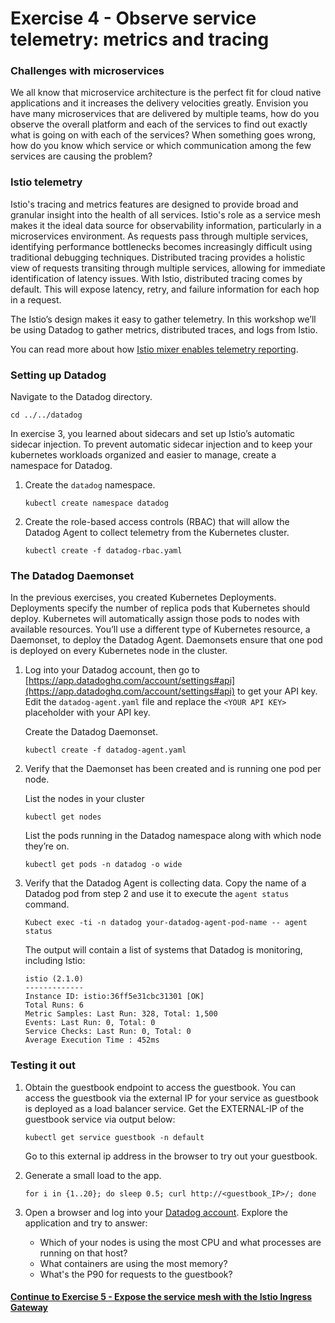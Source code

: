 # Exercise 4 - Observe service telemetry: metrics and tracing

### Challenges with microservices

We all know that microservice architecture is the perfect fit for cloud native applications and it increases the delivery velocities greatly. Envision you have many microservices that are delivered by multiple teams, how do you observe the overall platform and each of the services to find out exactly what is going on with each of the services? When something goes wrong, how do you know which service or which communication among the few services are causing the problem?

### Istio telemetry

Istio's tracing and metrics features are designed to provide broad and granular insight into the health of all services. Istio's role as a service mesh makes it the ideal data source for observability information, particularly in a microservices environment. As requests pass through multiple services, identifying performance bottlenecks becomes increasingly difficult using traditional debugging techniques. Distributed tracing provides a holistic view of requests transiting through multiple services, allowing for immediate identification of latency issues. With Istio, distributed tracing comes by default. This will expose latency, retry, and failure information for each hop in a request.

The Istio’s design makes it easy to gather telemetry. In this workshop we’ll be using Datadog to gather metrics, distributed traces, and logs from Istio.

You can read more about how [Istio mixer enables telemetry reporting](https://istio.io/docs/concepts/policy-and-control/mixer.html).

### Setting up Datadog

Navigate to the Datadog directory.

```text
cd ../../datadog
```

In exercise 3, you learned about sidecars and set up Istio’s automatic sidecar injection. To prevent automatic sidecar injection and to keep your kubernetes workloads organized and easier to manage, create a namespace for Datadog.

1. Create the `datadog` namespace.

   ```text
   kubectl create namespace datadog

   ```

2. Create the role-based access controls (RBAC) that will allow the Datadog Agent to collect telemetry from the Kubernetes cluster.

   ```text
   kubectl create -f datadog-rbac.yaml
   ```

### The Datadog Daemonset

In the previous exercises, you created Kubernetes Deployments. Deployments specify the number of replica pods that Kubernetes should deploy. Kubernetes will automatically assign those pods to nodes with available resources. You’ll use a different type of Kubernetes resource, a Daemonset, to deploy the Datadog Agent. Daemonsets ensure that one pod is deployed on every Kubernetes node in the cluster.

1. Log into your Datadog account, then go to [https://app.datadoghq.com/account/settings#api](https://app.datadoghq.com/account/settings#api) to get your API key. Edit the `datadog-agent.yaml` file and replace the `<YOUR API KEY>` placeholder with your API key.

   Create the Datadog Daemonset.

   ```text
   kubectl create -f datadog-agent.yaml
   ```

2. Verify that the Daemonset has been created and is running one pod per node.

   List the nodes in your cluster

   ```text
   kubectl get nodes
   ```

   List the pods running in the Datadog namespace along with which node they’re on.

   ```text
   kubectl get pods -n datadog -o wide
   ```

3. Verify that the Datadog Agent is collecting data. Copy the name of a Datadog pod from step 2 and use it to execute the `agent status` command.

   ```text
   Kubect exec -ti -n datadog your-datadog-agent-pod-name -- agent status
   ```

   The output will contain a list of systems that Datadog is monitoring, including Istio:

   ```text
   istio (2.1.0)
   -------------
   Instance ID: istio:36ff5e31cbc31301 [OK]
   Total Runs: 6
   Metric Samples: Last Run: 328, Total: 1,500
   Events: Last Run: 0, Total: 0
   Service Checks: Last Run: 0, Total: 0
   Average Execution Time : 452ms
   ```

### Testing it out

1. Obtain the guestbook endpoint to access the guestbook. You can access the guestbook via the external IP for your service as guestbook is deployed as a load balancer service. Get the EXTERNAL-IP of the guestbook service via output below:

   ```text
   kubectl get service guestbook -n default
   ```

   Go to this external ip address in the browser to try out your guestbook.

2. Generate a small load to the app.

   ```text
   for i in {1..20}; do sleep 0.5; curl http://<guestbook_IP>/; done
   ```

1. Open a browser and log into your [Datadog account](https://app.datadoghq.com). Explore the application and try to answer:

   - Which of your nodes is using the most CPU and what processes are running on that host?
   - What containers are using the most memory?
   - What's the P90 for requests to the guestbook?

#### [Continue to Exercise 5 - Expose the service mesh with the Istio Ingress Gateway](exercise-5.md)

